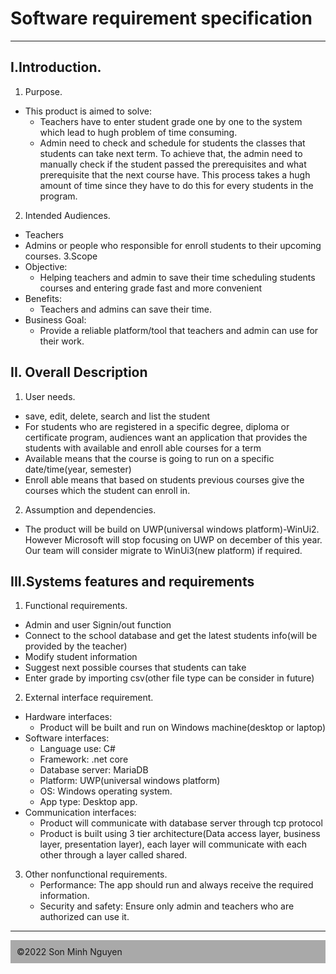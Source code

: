 # Software requirement specification

---
## I.Introduction.
1. Purpose.
- This product is aimed to solve:
  - Teachers have to enter student grade one by one to the system which lead to hugh problem of time  consuming.
  - Admin need to check and schedule for students the classes that students can take next term. To achieve that, the admin need to manually check if the student passed the prerequisites and what prerequisite that the next course have.
  This process takes a hugh amount of time since they have to do this for every students in the program.
2. Intended Audiences.
- Teachers
- Admins or people who responsible for enroll students to their upcoming courses.
3.Scope
- Objective: 
   - Helping teachers and admin to save their time scheduling students courses and entering grade fast and more convenient
- Benefits:
   - Teachers and admins can save their time.
- Business Goal:
   - Provide a reliable platform/tool that teachers and admin can use for their work.
## II. Overall Description
1. User needs. 
- save, edit, delete, search and list the student
- For students who are registered in a specific degree, diploma or certificate program, audiences want an application that provides the students with available and enroll able courses for a term
- Available means that the course is going to run on a specific date/time(year, semester)
- Enroll able means that based on students previous courses give the courses which the student can enroll in.
2. Assumption and dependencies.
- The product will be build on UWP(universal windows platform)-WinUi2. However Microsoft will stop focusing on UWP on december of this year. Our team will consider migrate to WinUi3(new platform) if required.
## III.Systems features and requirements
1. Functional requirements.
- Admin and user Signin/out function
- Connect to the school database and get the latest students info(will be provided by the teacher)
- Modify student information
- Suggest next possible courses that students can take
- Enter grade by importing csv(other file type can be consider in future)
2. External interface requirement.
- Hardware interfaces:
  - Product will be built and run on Windows machine(desktop or laptop)
- Software interfaces: 
  - Language use: C#
  - Framework: .net core
  - Database server: MariaDB
  - Platform: UWP(universal windows platform)
  - OS: Windows operating system.
  - App type: Desktop app.
- Communication interfaces:
  - Product will communicate with database server through tcp protocol
  - Product is built using 3 tier architecture(Data access layer, business layer, presentation layer), each layer will communicate with each other through a layer called shared.
3. Other nonfunctional requirements.
   - Performance: The app should run and always receive the required information.
   - Security and safety: Ensure only admin and teachers who are authorized can use it.

---
<div style="background-color: darkgray; padding: 10px">
  ©2022 Son Minh Nguyen  
</div>
